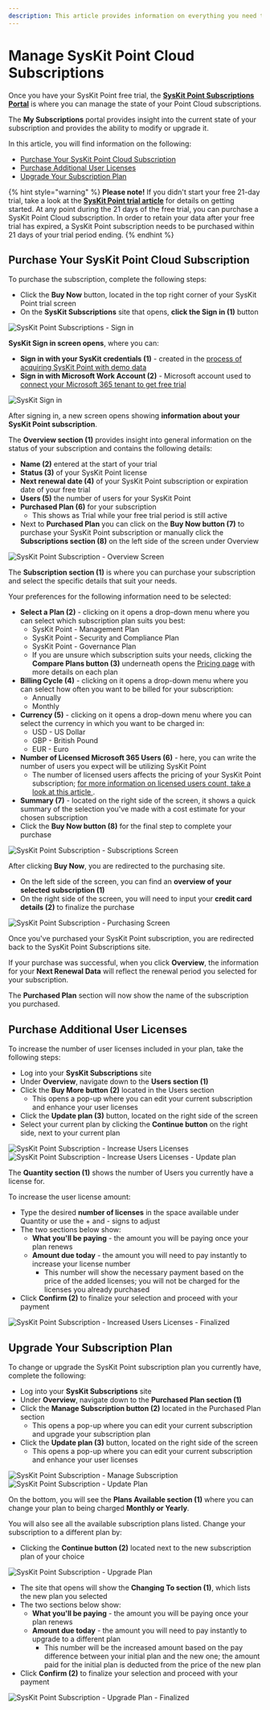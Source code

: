 ```yaml
---
description: This article provides information on everything you need to know about licensing SysKit Point for Cloud.
---
```


# Manage SysKit Point Cloud Subscriptions

Once you have your SysKit Point free trial, the [**SysKit Point Subscriptions Portal**](https://subscriptions.syskit.com/) is where you can manage the state of your Point Cloud subscriptions. 

The **My Subscriptions** portal provides insight into the current state of your subscription and provides the ability to modify or upgrade it. 

In this article, you will find information on the following:
* [Purchase Your SysKit Point Cloud Subscription](#purchase-your-syskit-point-cloud-subscription)
* [Purchase Additional User Licenses](#purchase-additional-user-licenses)
* [Upgrade Your Subscription Plan](#upgrade-your-subscription-plan)


{% hint style="warning" %}
**Please note!**&#x20;
If you didn't start your free 21-day trial, take a look at the [**SysKit Point trial article**](free-trial.md) for details on getting started. At any point during the 21 days of the free trial, you can purchase a SysKit Point Cloud subscription. In order to retain your data after your free trial has expired, a SysKit Point subscription needs to be purchased within 21 days of your trial period ending. 
{% endhint %}


## Purchase Your SysKit Point Cloud Subscription

To purchase the subscription, complete the following steps:

  * Click the **Buy Now** button, located in the top right corner of your SysKit Point trial screen
  * On the **SysKit Subscriptions** site that opens, **click the Sign in (1)** button 

  ![SysKit Point Subscriptions - Sign in](../.gitbook/assets/purchasing-syskit-point_subscriptions.png)

**SysKit Sign in screen opens**, where you can:

* **Sign in with your SysKit credentials (1)** - created in the [process of acquiring SysKit Point with demo data](free-trial.md#get-syskit-point-with-demo-data)
* **Sign in with Microsoft Work Account (2)** - Microsoft account used to [connect your Microsoft 365 tenant to get free trial](free-trial.md#connect-your-tenant)

![SysKit Sign in](../.gitbook/assets/purchasing-syskit-point-syskit-sign-in.png)

After signing in, a new screen opens showing **information about your SysKit Point subscription**.

The **Overview section (1)** provides insight into general information on the status of your subscription and contains the following details:
  * **Name (2)** entered at the start of your trial 
  * **Status (3)** of your SysKit Point license
  * **Next renewal date (4)** of your SysKit Point subscription or expiration date of your free trial
  * **Users (5)** the number of users for your SysKit Point
  * **Purchased Plan (6)** for your subscription
    * This shows as Trial while your free trial period is still active
  * Next to **Purchased Plan** you can click on the **Buy Now button (7)** to purchase your SysKit Point subscription or manually click the **Subscriptions section (8)** on the left side of the screen under Overview

![SysKit Point Subscription - Overview Screen](../.gitbook/assets/purchasing-syskit-point_subscriptions-overview.png)

The **Subscription section (1)** is where you can purchase your subscription and select the specific details that suit your needs. 

Your preferences for the following information need to be selected: 
  * **Select a Plan (2)** - clicking on it opens a drop-down menu where you can select which subscription plan suits you best:
     * SysKit Point - Management Plan
     * SysKit Point - Security and Compliance Plan
     * SysKit Point - Governance Plan
    * If you are unsure which subscription suits your needs, clicking the **Compare Plans button (3)** underneath opens the [Pricing page](https://www.syskit.com/products/point/pricing/) with more details on each plan
  * **Billing Cycle (4)** - clicking on it opens a drop-down menu where you can select how often you want to be billed for your subscription:
     * Annually
     * Monthly
  * **Currency (5)** - clicking on it opens a drop-down menu where you can select the currency in which you want to be charged in:
     * USD - US Dollar
     * GBP - British Pound
     * EUR - Euro
  * **Number of Licensed Microsoft 365 Users (6)** - here, you can write the number of users you expect will be utilizing SysKit Point
     * The number of licensed users affects the pricing of your SysKit Point subscription; [for more information on licensed users count, take a look at this article ](../licensing-activation/licensed-users-count.md). 
  * **Summary (7)** - located on the right side of the screen, it shows a quick summary of the selection you've made with a cost estimate for your chosen subscription
  * Click the **Buy Now button (8)** for the final step to complete your purchase

![SysKit Point Subscription - Subscriptions Screen](../.gitbook/assets/purchasing-syskit-point_subscriptions-screen.png)

After clicking **Buy Now**, you are redirected to the purchasing site. 
  * On the left side of the screen, you can find an **overview of your selected subscription (1)**
  * On the right side of the screen, you will need to input your **credit card details (2)** to finalize the purchase

![SysKit Point Subscription - Purchasing Screen](../.gitbook/assets/purchasing-syskit-point_subscriptions-payment.png)

Once you've purchased your SysKit Point subscription, you are redirected back to the SysKit Point Subscriptions site.

If your purchase was successful, when you click **Overview**, the information for your **Next Renewal Data** will reflect the renewal period you selected for your subscription. 

The **Purchased Plan** section will now show the name of the subscription you purchased. 

## Purchase Additional User Licenses

To increase the number of user licenses included in your plan, take the following steps: 

  * Log into your **SysKit Subscriptions** site
  * Under **Overview**, navigate down to the **Users section (1)** 
  * Click the **Buy More button (2)** located in the Users section
    * This opens a pop-up where you can edit your current subscription and enhance your user licenses
  * Click the **Update plan (3)** button, located on the right side of the screen
  * Select your current plan by clicking the **Continue button** on the right side, next to your current plan

![SysKit Point Subscription - Increase Users Licenses](../.gitbook/assets/syskit-point-cloud-licensing_buy-more.png)
![SysKit Point Subscription - Increase Users Licenses - Update plan](../.gitbook/assets/syskit-point-cloud-licensing_update_plan.png)

The **Quantity section (1)** shows the number of Users you currently have a license for. 

To increase the user license amount:
  * Type the desired **number of licenses** in the space available under Quantity or use the + and - signs to adjust
  * The two sections below show:
     * **What you'll be paying** - the amount you will be paying once your plan renews
     * **Amount due today** - the amount you will need to pay instantly to increase your license number
       * This number will show the necessary payment based on the price of the added licenses; you will not be charged for the licenses you already purchased
  * Click **Confirm (2)** to finalize your selection and proceed with your payment

![SysKit Point Subscription - Increased Users Licenses - Finalized](../.gitbook/assets/syskit-point-cloud-licensing_users-licenses.png)

## Upgrade Your Subscription Plan

To change or upgrade the SysKit Point subscription plan you currently have, complete the following: 

  * Log into your **SysKit Subscriptions** site
  * Under **Overview**, navigate down to the **Purchased Plan section (1)** 
  * Click the **Manage Subscription button (2)** located in the Purchased Plan section
    * This opens a pop-up where you can edit your current subscription and upgrade your subscription plan
  * Click the **Update plan (3)** button, located on the right side of the screen
    * This opens a pop-up where you can edit your current subscription and enhance your user licenses

![SysKit Point Subscription - Manage Subscription](../.gitbook/assets/syskit-point-cloud-licensing_manage-subs.png)
![SysKit Point Subscription - Update Plan](../.gitbook/assets/syskit-point-cloud-licensing_update_plan.png)

On the bottom, you will see the **Plans Available section (1)** where you can change your plan to being charged **Monthly or Yearly**. 

You will also see all the available subscription plans listed. Change your subscription to a different plan by:
  * Clicking the **Continue button (2)** located next to the new subscription plan of your choice

![SysKit Point Subscription - Upgrade Plan](../.gitbook/assets/syskit-point-cloud-licensing_new-plan.png)

  * The site that opens will show the **Changing To section (1)**, which lists the new plan you selected
  * The two sections below show:
     * **What you'll be paying** - the amount you will be paying once your plan renews
     * **Amount due today** - the amount you will need to pay instantly to upgrade to a different plan
       * This number will be the increased amount based on the pay difference between your initial plan and the new one; the amount paid for the initial plan is deducted from the price of the new plan
  * Click **Confirm (2)** to finalize your selection and proceed with your payment

![SysKit Point Subscription - Upgrade Plan - Finalized](../.gitbook/assets/syskit-point-cloud-licensing_new-finalize.png)